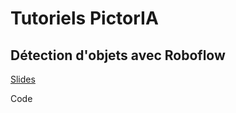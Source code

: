 # Tutoriels PictorIA

## Détection d'objets avec Roboflow
[Slides](https://docs.google.com/presentation/d/1-a0tdgQRa2K5ESwN5IhTn8VnGtDaxeseK37TgvtaiHY/edit#)

Code

